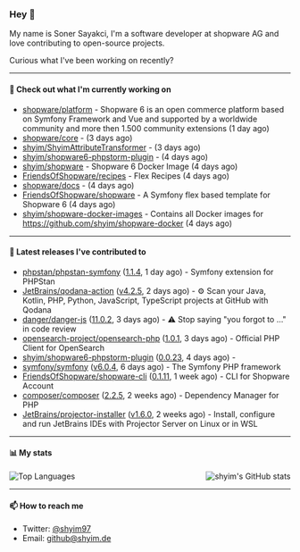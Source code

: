 ### Hey 👋

My name is Soner Sayakci, I'm a software developer at shopware AG and love contributing to open-source projects.

Curious what I've been working on recently?

---

#### 👷 Check out what I'm currently working on

- [shopware/platform](https://github.com/shopware/platform) - Shopware 6 is an open commerce platform based on Symfony Framework and Vue and supported by a worldwide community and more then 1.500 community extensions (1 day ago)
- [shopware/core](https://github.com/shopware/core) -  (3 days ago)
- [shyim/ShyimAttributeTransformer](https://github.com/shyim/ShyimAttributeTransformer) -  (3 days ago)
- [shyim/shopware6-phpstorm-plugin](https://github.com/shyim/shopware6-phpstorm-plugin) -  (4 days ago)
- [shyim/shopware](https://github.com/shyim/shopware) - Shopware 6 Docker Image (4 days ago)
- [FriendsOfShopware/recipes](https://github.com/FriendsOfShopware/recipes) - Flex Recipes (4 days ago)
- [shopware/docs](https://github.com/shopware/docs) -  (4 days ago)
- [FriendsOfShopware/shopware](https://github.com/FriendsOfShopware/shopware) - A Symfony flex based template for Shopware 6 (4 days ago)
- [shyim/shopware-docker-images](https://github.com/shyim/shopware-docker-images) - Contains all Docker images for https://github.com/shyim/shopware-docker (4 days ago)

---

#### 🔭 Latest releases I've contributed to

- [phpstan/phpstan-symfony](https://github.com/phpstan/phpstan-symfony) ([1.1.4](https://github.com/phpstan/phpstan-symfony/releases/tag/1.1.4), 1 day ago) - Symfony extension for PHPStan
- [JetBrains/qodana-action](https://github.com/JetBrains/qodana-action) ([v4.2.5](https://github.com/JetBrains/qodana-action/releases/tag/v4.2.5), 2 days ago) - ⚙️ Scan your Java, Kotlin, PHP, Python, JavaScript, TypeScript projects at GitHub with Qodana
- [danger/danger-js](https://github.com/danger/danger-js) ([11.0.2](https://github.com/danger/danger-js/releases/tag/11.0.2), 3 days ago) - ⚠️ Stop saying &#34;you forgot to …&#34; in code review
- [opensearch-project/opensearch-php](https://github.com/opensearch-project/opensearch-php) ([1.0.1](https://github.com/opensearch-project/opensearch-php/releases/tag/1.0.1), 3 days ago) - Official PHP Client for OpenSearch
- [shyim/shopware6-phpstorm-plugin](https://github.com/shyim/shopware6-phpstorm-plugin) ([0.0.23](https://github.com/shyim/shopware6-phpstorm-plugin/releases/tag/0.0.23), 4 days ago) - 
- [symfony/symfony](https://github.com/symfony/symfony) ([v6.0.4](https://github.com/symfony/symfony/releases/tag/v6.0.4), 6 days ago) - The Symfony PHP framework
- [FriendsOfShopware/shopware-cli](https://github.com/FriendsOfShopware/shopware-cli) ([0.1.11](https://github.com/FriendsOfShopware/shopware-cli/releases/tag/0.1.11), 1 week ago) - CLI for Shopware Account
- [composer/composer](https://github.com/composer/composer) ([2.2.5](https://github.com/composer/composer/releases/tag/2.2.5), 2 weeks ago) - Dependency Manager for PHP
- [JetBrains/projector-installer](https://github.com/JetBrains/projector-installer) ([v1.6.0](https://github.com/JetBrains/projector-installer/releases/tag/v1.6.0), 2 weeks ago) - Install, configure and run JetBrains IDEs with Projector Server on Linux or in WSL

---

#### 📊 My stats

<img align="right" alt="shyim's GitHub stats" src="https://github-readme-stats.vercel.app/api?username=shyim&count_private=1&show_icons=true&" />

![Top Languages](https://github-readme-stats.vercel.app/api/top-langs/?username=shyim)

---

#### 📫 How to reach me

- Twitter: [@shyim97](https://twitter.com/shyim97)
- Email: [github@shyim.de](mailto://github@shyim.de)
